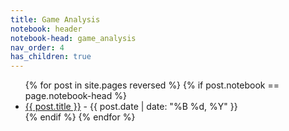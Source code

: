 ```yaml
---
title: Game Analysis
notebook: header
notebook-head: game_analysis
nav_order: 4
has_children: true
---
```


<ul>
{% for post in site.pages reversed %}
{% if post.notebook == page.notebook-head %}
    <li>
    <a href="{{ post.url | absolute_url }}">{{ post.title }}</a> 
    - {{ post.date | date: "%B %d, %Y" }}
    </li>
{% endif %}
{% endfor %}
</ul>